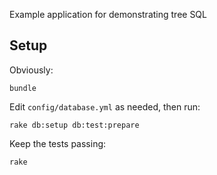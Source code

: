 Example application for demonstrating tree SQL

Setup
-----

Obviously:

    bundle

Edit `config/database.yml` as needed, then run:

    rake db:setup db:test:prepare

Keep the tests passing:

    rake
